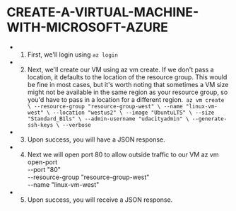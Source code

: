 # CREATE-A-VIRTUAL-MACHINE-WITH-MICROSOFT-AZURE

* 1.	First, we'll login using ```az login```
* 2.	Next, we'll create our VM using az vm create. If we don't pass a location, it defaults to the location of the resource group. This would be fine in most cases, but it's worth noting that sometimes a VM size might not be available in the same region as your resource group, so you'd have to pass in a location for a different region.```
az vm create \
   --resource-group "resource-group-west" \
   --name "linux-vm-west" \
   --location "westus2" \
   --image "UbuntuLTS" \
   --size "Standard_B1ls" \
   --admin-username "udacityadmin" \
   --generate-ssh-keys \
   --verbose```
* 3.	Upon success, you will have a JSON response.
* 4.	Next we will open port 80 to allow outside traffic to our VM
az vm open-port \
    --port "80" \
    --resource-group "resource-group-west" \
    --name "linux-vm-west"
* 5.	Upon success, you will receive a JSON response.
